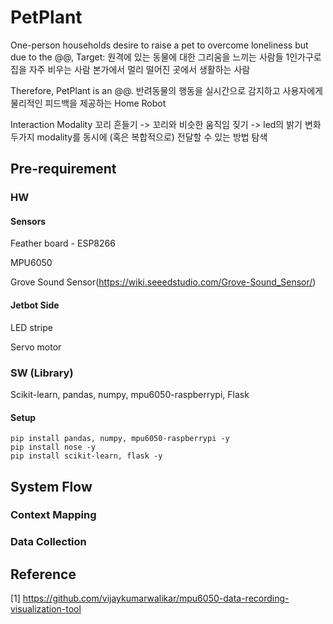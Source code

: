 # PetPlant

One-person households desire to raise a pet to overcome loneliness but due to the @@,
Target: 원격에 있는 동물에 대한 그리움을 느끼는 사람들 
1인가구로 집을 자주 비우는 사람
본가에서 멀리 떨어진 곳에서 생활하는 사람

Therefore, PetPlant is an @@.
반려동물의 행동을 실시간으로 감지하고 사용자에게 물리적인 피드백을 제공하는 Home Robot

Interaction Modality
꼬리 흔들기 -> 꼬리와 비슷한 움직임
짖기 -> led의 밝기 변화
두가지 modality를 동시에 (혹은 복합적으로) 전달할 수 있는 방법 탐색

## Pre-requirement
### HW
#### Sensors
Feather board - ESP8266

MPU6050

Grove Sound Sensor(https://wiki.seeedstudio.com/Grove-Sound_Sensor/)

#### Jetbot Side
LED stripe

Servo motor


### SW (Library)
Scikit-learn, pandas, numpy, mpu6050-raspberrypi, Flask


#### Setup
```
pip install pandas, numpy, mpu6050-raspberrypi -y
pip install nose -y
pip install scikit-learn, flask -y
```


## System Flow

### Context Mapping

### Data Collection



## Reference 
[1] https://github.com/vijaykumarwalikar/mpu6050-data-recording-visualization-tool

